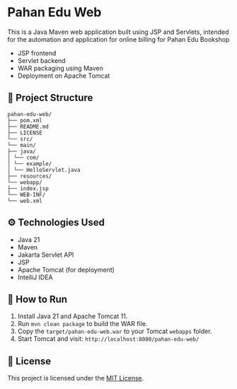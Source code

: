 # Pahan Edu Web

This is a Java Maven web application built using JSP and Servlets, intended for the automation and application for online billing for Pahan Edu Bookshop

- JSP frontend
- Servlet backend
- WAR packaging using Maven
- Deployment on Apache Tomcat

## 📂 Project Structure
```
pahan-edu-web/
├── pom.xml
├── README.md
├── LICENSE
└── src/
└── main/
├── java/
│ └── com/
│ └── example/
│ └── HelloServlet.java
├── resources/
└── webapp/
├── index.jsp
└── WEB-INF/
└── web.xml
```
## ⚙️ Technologies Used

- Java 21
- Maven
- Jakarta Servlet API
- JSP
- Apache Tomcat (for deployment)
- IntelliJ IDEA
## 🚀 How to Run

1. Install Java 21 and Apache Tomcat 11.
2. Run `mvn clean package` to build the WAR file.
3. Copy the `target/pahan-edu-web.war` to your Tomcat `webapps` folder.
4. Start Tomcat and visit: `http://localhost:8080/pahan-edu-web/`

## 📝 License

This project is licensed under the [MIT License](LICENSE).